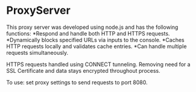 # ProxyServer
This proxy server was developed using node.js and has the following functions:
*Respond and handle both HTTP and HTTPS requests. 
*Dynamically blocks specified URLs via inputs to the console.
*Caches HTTP requests locally and validates cache entries.
*Can handle multiple requests simultaneously.

HTTPS requests handled using CONNECT tunneling. Removing need for a SSL Certificate and data stays encrypted throughout process.

To use: set proxy settings to send requests to port 8080.